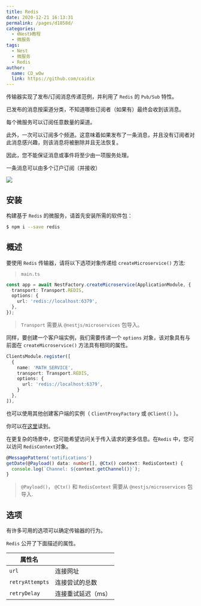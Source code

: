 ```yaml
---
title: Redis
date: 2020-12-21 16:13:31
permalink: /pages/d1858d/
categories:
  - 《Nest》教程
  - 微服务
tags:
  - Nest
  - 微服务
  - Redis
author: 
  name: CD_wOw
  link: https://github.com/caidix
---
```


 传输器实现了发布/订阅消息传递范例，并利用了 `Redis` 的 `Pub/Sub` 特性。 

已发布的消息按渠道分类，不知道哪些订阅者（如果有）最终会收到该消息。 

每个微服务可以订阅任意数量的渠道。 

此外，一次可以订阅多个频道。这意味着如果发布了一条消息，并且没有订阅者对此消息感兴趣，则该消息将被删除并且无法恢复。 

因此，您不能保证消息或事件将至少由一项服务处理。 

一条消息可以由多个订户订阅（并接收）

![](https://picgoi-mg.oss-cn-beijing.aliyuncs.com/img/20201221161436.png)

## 安装

构建基于 `Redis` 的微服务，请首先安装所需的软件包：

```bash
$ npm i --save redis
```

## 概述

要使用 `Redis` 传输器，请将以下选项对象传递给 `createMicroservice()` 方法:

> `main.ts`

```typescript
const app = await NestFactory.createMicroservice(ApplicationModule, {
  transport: Transport.REDIS,
  options: {
    url: 'redis://localhost:6379',
  },
});
```

> `Transport` 需要从 `@nestjs/microservices` 包导入。

同样，要创建一个客户端实例，我们需要传递一个 `options` 对象，该对象具有与前面在 `createMicroservice()` 方法具有相同的属性。

```typescript
ClientsModule.register([
  {
    name: 'MATH_SERVICE',
    transport: Transport.REDIS,
    options: {
      url: 'redis://localhost:6379',
    }
  },
]),
```

也可以使用其他创建客户端的实例（ `ClientProxyFactory` 或 `@Client()` ）。

你可以在[这里](https://docs.nestjs.cn/6/introduction)读到。

在更复杂的场景中，您可能希望访问关于传入请求的更多信息。在`Redis` 中，您可以访问 `RedisContext`对象。

```typescript
@MessagePattern('notifications')
getDate(@Payload() data: number[], @Ctx() context: RedisContext) {
  console.log(`Channel: ${context.getChannel()}`);
}
```

> `@Payload()`， `@Ctx()` 和 `RedisContext` 需要从 `@nestjs/microservices` 包导入.

## 选项

有许多可用的选项可以确定传输器的行为。

`Redis` 公开了下面描述的属性。

| 属性名          |                    |
| --------------- | ------------------ |
| `url`           | 连接网址           |
| `retryAttempts` | 连接尝试的总数     |
| `retryDelay`    | 连接重试延迟（ms） |

